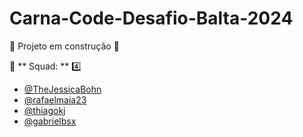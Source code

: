 # Carna-Code-Desafio-Balta-2024

:construction: Projeto em construção :construction_worker:

:metal: ** Squad: ** :four:

  - [@TheJessicaBohn](https://github.com/TheJessicaBohn)
  - [@rafaelmaia23](https://github.com/rafaelmaia23)
  - [@thiagokj](https://github.com/thiagokj)
  - [@gabrielbsx](https://github.com/gabrielbsx)
